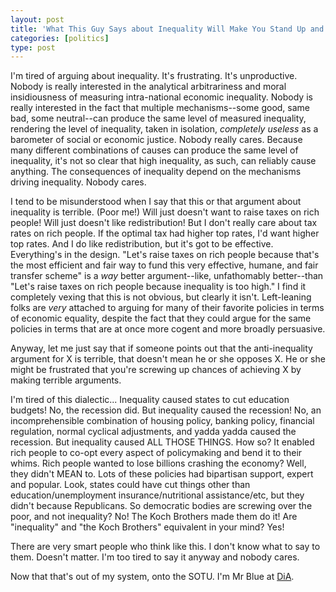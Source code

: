 ```yaml
---
layout: post
title: 'What This Guy Says about Inequality Will Make You Stand Up and Cheer (or Puke)'
categories: [politics]
type: post
---
```


I'm tired of arguing about inequality. It's frustrating. It's unproductive. Nobody is really interested in the analytical arbitrariness and moral insidiousness of measuring intra-national economic inequality. Nobody is really interested in the fact that multiple mechanisms--some good, same bad, some neutral--can produce the same level of measured inequality, rendering the level of inequality, taken in isolation, *completely useless* as a barometer of social or economic justice. Nobody really cares. Because many different combinations of causes can produce the same level of inequality, it's not so clear that high inequality, as such, can reliably cause anything. The consequences of inequality depend on the mechanisms driving inequality. Nobody cares.

I tend to be misunderstood when I say that this or that argument about inequality is terrible. (Poor me!) Will just doesn't want to raise taxes on rich people! Will just doesn't like redistribution! But I don't really care about tax rates on rich people. If the optimal tax had higher top rates, I'd want higher top rates. And I do like redistribution, but it's got to be effective. Everything's in the design. "Let's raise taxes on rich people because that's the most efficient and fair way to fund this very effective, humane, and fair transfer scheme" is a *way* better argument--like, unfathomably better--than "Let's raise taxes on rich people because inequality is too high." I find it completely vexing that this is not obvious, but clearly it isn't. Left-leaning folks are *very* attached to arguing for many of their favorite policies in terms of economic equality, despite the fact that they could argue for the same policies in terms that are at once more cogent and more broadly persuasive. 

Anyway, let me just say that if someone points out that the anti-inequality argument for X is terrible, that doesn't mean he or she opposes X. He or she might be frustrated that you're screwing up chances of achieving X by making terrible arguments.

I'm tired of this dialectic... Inequality caused states to cut education budgets! No, the recession did. But inequality caused the recession! No, an incomprehensible combination of housing policy, banking policy, financial regulation, normal cyclical adjustments, and yadda yadda caused the recession. But inequality caused ALL THOSE THINGS. How so? It enabled rich people to co-opt every aspect of policymaking and bend it to their whims. Rich people wanted to lose billions crashing the economy? Well, they didn't MEAN to. Lots of these policies had bipartisan support, expert and popular. Look, states could have cut things other than education/unemployment insurance/nutritional assistance/etc, but they didn't because Republicans. So democratic bodies are screwing over the poor, and not inequality? No! The Koch Brothers made them do it! Are "inequality" and "the Koch Brothers" equivalent in your mind? Yes!

There are very smart people who think like this. I don't know what to say to them. Doesn't matter. I'm too tired to say it anyway and nobody cares. 

Now that that's out of my system, onto the SOTU. I'm Mr Blue at [DiA](http://economist.com/democracyinamerica). 